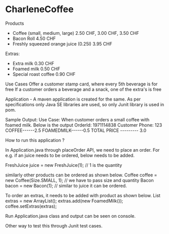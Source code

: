 # CharleneCoffee

Products
- Coffee (small, medium, large) 2.50 CHF, 3.00 CHF, 3.50 CHF
- Bacon Roll 4.50 CHF
- Freshly squeezed orange juice (0.25l) 3.95 CHF

Extras:
- Extra milk 0.30 CHF
- Foamed milk 0.50 CHF
- Special roast coffee 0.90 CHF

Use Cases
Offer a customer stamp card, where every 5th beverage is for free
If a customer orders a beverage and a snack, one of the extra's is free

Application - A maven application is created for the same. As per specifications only Java SE libraries are used, so only Junit library is used in pom.

Sample Output:
Use Case: When customer orders a small coffee with foamed milk. Below is the output
OrderId: 1971114838
Customer Phone: 123
COFFEE------2.5
FOAMEDMILK------0.5
TOTAL PRICE --------- 3.0

How to run this application ?

In Application.java through placeOrder API, we need to place an order. For e.g. if an juice needs to be ordered, below needs to be added.

FreshJuice juice = new FreshJuice(1); // 1 is the quantity

similarly other products can be ordered as shown below.
Coffee coffee = new Coffee(Size.SMALL, 1); // we have to pass size and quantity
Bacon bacon = new Bacon(1); // similar to juice it can be ordered.

To order an extras, it needs to be added with product as shown below.
    List<Extra> extras = new ArrayList<Extra>();
    extras.add(new FoamedMilk());
    coffee.setExtras(extras);
    
Run Application.java class and output can be seen on console.

Other way to test this through Junit test cases.
